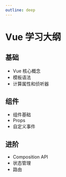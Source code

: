 ```yaml
---
outline: deep
---
```


# Vue 学习大纲

## 基础
- Vue 核心概念
- 模板语法
- 计算属性和侦听器

## 组件
- 组件基础
- Props
- 自定义事件

## 进阶
- Composition API
- 状态管理
- 路由